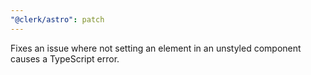 ```yaml
---
"@clerk/astro": patch
---
```


Fixes an issue where not setting an element in an unstyled component causes a TypeScript error.
